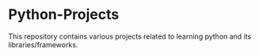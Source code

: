 # Python-Projects
This repository contains various projects related to learning python and its libraries/frameworks.
